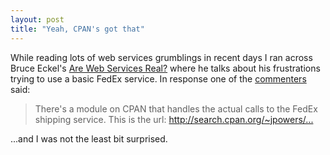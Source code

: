 ```yaml
---
layout: post
title: "Yeah, CPAN's got that"
---
```




<p>While reading lots of web services grumblings in recent days I ran across Bruce Eckel's <a href="http://www.artima.com/weblogs/viewpost.jsp?thread=162149">Are Web Services Real?</a> where he talks about his frustrations trying to use a basic FedEx service. In response one of the <a href="http://www.artima.com/forums/flat.jsp?forum=106&thread=162149">commenters </a> said:</p>
  
<blockquote>
There's a module on CPAN that handles the actual calls to the FedEx shipping service. This is the url: <a href="http://search.cpan.org/~jpowers/Business-FedEx-DirectConnect-1.01/DirectConnect.pm#DESCRIPTION">http://search.cpan.org/~jpowers/...</a>
</blockquote>

<p>...and I was not the least bit surprised.</p>


